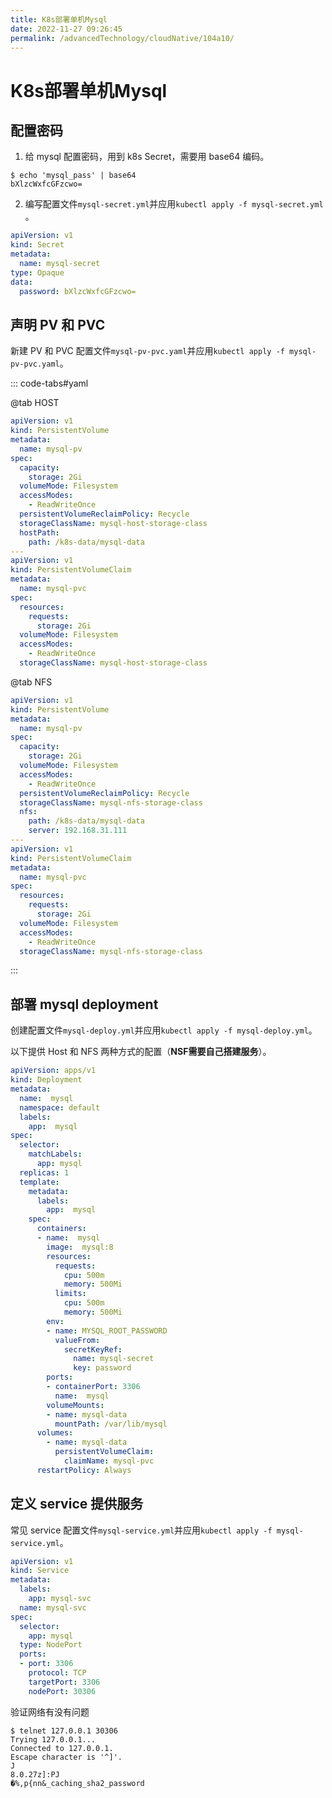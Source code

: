 ```yaml
---
title: K8s部署单机Mysql
date: 2022-11-27 09:26:45
permalink: /advancedTechnology/cloudNative/104a10/
---
```

# K8s部署单机Mysql

## 配置密码
1. 给 mysql 配置密码，用到 k8s Secret，需要用 base64 编码。

```shell
$ echo 'mysql_pass' | base64
bXlzcWxfcGFzcwo=
```

2. 编写配置文件`mysql-secret.yml`并应用`kubectl apply -f mysql-secret.yml `。
```yaml
apiVersion: v1
kind: Secret
metadata:
  name: mysql-secret
type: Opaque
data:
  password: bXlzcWxfcGFzcwo=
```

## 声明 PV 和 PVC

新建 PV 和 PVC 配置文件`mysql-pv-pvc.yaml`并应用`kubectl apply -f mysql-pv-pvc.yaml`。

::: code-tabs#yaml

@tab HOST
```yaml
apiVersion: v1
kind: PersistentVolume
metadata:
  name: mysql-pv
spec:
  capacity:
    storage: 2Gi
  volumeMode: Filesystem
  accessModes:
    - ReadWriteOnce
  persistentVolumeReclaimPolicy: Recycle
  storageClassName: mysql-host-storage-class
  hostPath:
    path: /k8s-data/mysql-data
---
apiVersion: v1
kind: PersistentVolumeClaim
metadata:
  name: mysql-pvc
spec:
  resources:
    requests:
      storage: 2Gi
  volumeMode: Filesystem
  accessModes:
    - ReadWriteOnce
  storageClassName: mysql-host-storage-class
```
@tab NFS

```yaml
apiVersion: v1
kind: PersistentVolume
metadata:
  name: mysql-pv
spec:
  capacity:
    storage: 2Gi
  volumeMode: Filesystem
  accessModes:
    - ReadWriteOnce
  persistentVolumeReclaimPolicy: Recycle
  storageClassName: mysql-nfs-storage-class
  nfs:
    path: /k8s-data/mysql-data
    server: 192.168.31.111
---
apiVersion: v1
kind: PersistentVolumeClaim
metadata:
  name: mysql-pvc
spec:
  resources:
    requests:
      storage: 2Gi
  volumeMode: Filesystem
  accessModes:
    - ReadWriteOnce
  storageClassName: mysql-nfs-storage-class
```
:::


## 部署 mysql deployment

创建配置文件`mysql-deploy.yml`并应用`kubectl apply -f mysql-deploy.yml`。

以下提供 Host 和 NFS 两种方式的配置（**NSF需要自己搭建服务**）。
```yaml
apiVersion: apps/v1
kind: Deployment
metadata:
  name:  mysql
  namespace: default
  labels:
    app:  mysql
spec:
  selector:
    matchLabels:
      app: mysql
  replicas: 1
  template:
    metadata:
      labels:
        app:  mysql
    spec:
      containers:
      - name:  mysql
        image:  mysql:8
        resources:
          requests:
            cpu: 500m
            memory: 500Mi
          limits:
            cpu: 500m
            memory: 500Mi
        env:
        - name: MYSQL_ROOT_PASSWORD
          valueFrom:
            secretKeyRef:
              name: mysql-secret
              key: password
        ports:
        - containerPort: 3306
          name:  mysql
        volumeMounts:
        - name: mysql-data
          mountPath: /var/lib/mysql
      volumes:
        - name: mysql-data
          persistentVolumeClaim:
            claimName: mysql-pvc
      restartPolicy: Always
```
## 定义 service 提供服务
常见 service 配置文件`mysql-service.yml`并应用`kubectl apply -f mysql-service.yml`。

```yaml
apiVersion: v1
kind: Service
metadata:
  labels:
    app: mysql-svc
  name: mysql-svc
spec:
  selector:
    app: mysql
  type: NodePort
  ports:
  - port: 3306
    protocol: TCP
    targetPort: 3306
    nodePort: 30306
```

验证网络有没有问题
```shell
$ telnet 127.0.0.1 30306
Trying 127.0.0.1...
Connected to 127.0.0.1.
Escape character is '^]'.
J
8.0.27z]:PJ
�%,p{nn&_caching_sha2_password
```
